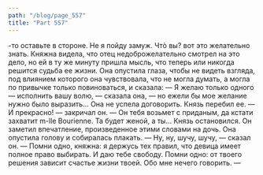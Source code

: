 ```yaml
---
path: "/blog/page_557"
title: "Part 557"
---
```


-то оставьте в стороне. Не я пойду замуж. Чтò вы? вот это желательно знать.
Княжна видела, что отец недоброжелательно смотрел на это дело, но ей в ту же минуту пришла мысль, что теперь или никогда решится судьба ее жизни. Она опустила глаза, чтобы не видеть взгляда, под влиянием которого она чувствовала, что не могла думать, а могла по привычке только повиноваться, и сказала:
— Я желаю только одного — исполнить вашу волю, — сказала она, — но ежели бы мое желание нужно было выразить...
Она не успела договорить. Князь перебил ее.
— И прекрасно! — закричал он. — Он тебя возьмет с приданым, да кстати захватит m-lle Bourienne. Та будет женой, а ты...
Князь остановился. Он заметил впечатление, произведенное этими словами на дочь. Она опустила голову и собиралась плакать.
— Ну, ну, шучу, шучу, — сказал он. — Помни одно, княжна: я держусь тех правил, что девица имеет полное право выбирать. И даю тебе свободу. Помни одно: от твоего решения зависит счастье жизни твоей. Обо мне нечего говорить.
—
